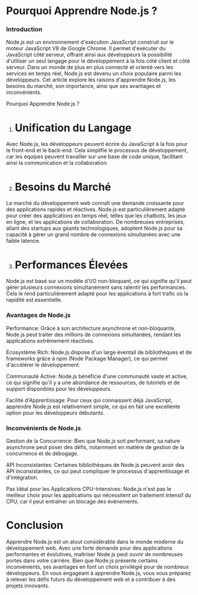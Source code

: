 # Pourquoi Apprendre Node.js ?
### Introduction
Node.js est un environnement d'exécution JavaScript construit sur le moteur JavaScript V8 de Google Chrome. Il permet d'exécuter du JavaScript côté serveur, offrant ainsi aux développeurs la possibilité d'utiliser un seul langage pour le développement à la fois côté client et côté serveur. Dans un monde de plus en plus connecté et orienté vers les services en temps réel, Node.js est devenu un choix populaire parmi les développeurs. Cet article explore les raisons d'apprendre Node.js, les besoins du marché, son importance, ainsi que ses avantages et inconvénients.

Pourquoi Apprendre Node.js ?
1. # Unification du Langage
Avec Node.js, les développeurs peuvent écrire du JavaScript à la fois pour le front-end et le back-end. Cela simplifie le processus de développement, car les équipes peuvent travailler sur une base de code unique, facilitant ainsi la communication et la collaboration.

2. # Besoins du Marché
Le marché du développement web connaît une demande croissante pour des applications rapides et réactives. Node.js est particulièrement adapté pour créer des applications en temps réel, telles que les chatbots, les jeux en ligne, et les applications de collaboration. De nombreuses entreprises, allant des startups aux géants technologiques, adoptent Node.js pour sa capacité à gérer un grand nombre de connexions simultanées avec une faible latence.

3. # Performances Élevées
Node.js est basé sur un modèle d'I/O non-bloquant, ce qui signifie qu'il peut gérer plusieurs connexions simultanément sans ralentir les performances. Cela le rend particulièrement adapté pour les applications à fort trafic où la rapidité est essentielle.

### Avantages de Node.js
Performance: Grâce à son architecture asynchrone et non-bloquante, Node.js peut traiter des millions de connexions simultanées, rendant les applications extrêmement réactives.

Écosystème Rich: Node.js dispose d'un large éventail de bibliothèques et de frameworks grâce à npm (Node Package Manager), ce qui permet d'accélérer le développement.

Communauté Active: Node.js bénéficie d'une communauté vaste et active, ce qui signifie qu'il y a une abondance de ressources, de tutoriels et de support disponibles pour les développeurs.

Facilité d'Apprentissage: Pour ceux qui connaissent déjà JavaScript, apprendre Node.js est relativement simple, ce qui en fait une excellente option pour les développeurs débutants.

### Inconvénients de Node.js
Gestion de la Concurrence: Bien que Node.js soit performant, sa nature asynchrone peut poser des défis, notamment en matière de gestion de la concurrence et de débogage.

API Inconsistantes: Certaines bibliothèques de Node.js peuvent avoir des API inconsistantes, ce qui peut compliquer le processus d'apprentissage et d'intégration.

Pas Idéal pour les Applications CPU-Intensives: Node.js n'est pas le meilleur choix pour les applications qui nécessitent un traitement intensif du CPU, car il peut entraîner un blocage des événements.

# Conclusion
Apprendre Node.js est un atout considérable dans le monde moderne du développement web. Avec une forte demande pour des applications performantes et évolutives, maîtriser Node.js peut ouvrir de nombreuses portes dans votre carrière. Bien que Node.js présente certains inconvénients, ses avantages en font un choix privilégié pour de nombreux développeurs. En vous engageant à apprendre Node.js, vous vous préparez à relever les défis futurs du développement web et à contribuer à des projets innovants.
